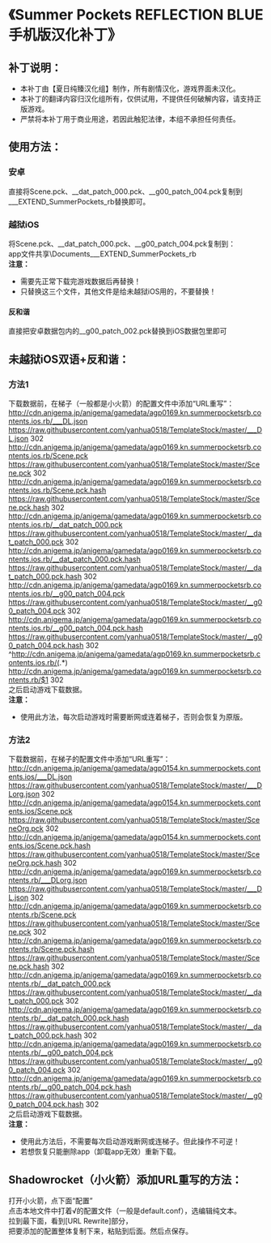 # 《Summer Pockets REFLECTION BLUE手机版汉化补丁》

## 补丁说明：
 * 本补丁由【夏日纯臻汉化组】制作，所有剧情汉化，游戏界面未汉化。  
 * 本补丁的翻译内容归汉化组所有，仅供试用，不提供任何破解内容，请支持正版游戏。  
 * 严禁将本补丁用于商业用途，若因此触犯法律，本组不承担任何责任。  

## 使用方法：
### 安卓
直接将Scene.pck、__dat_patch_000.pck、__g00_patch_004.pck复制到___EXTEND_SummerPockets_rb替换即可。  
### 越狱iOS
将Scene.pck、__dat_patch_000.pck、__g00_patch_004.pck复制到：  
app文件共享\Documents\___EXTEND_SummerPockets_rb  
**注意：**
 * 需要先正常下载完游戏数据后再替换！  
 * 只替换这三个文件，其他文件是给未越狱iOS用的，不要替换！  
#### 反和谐
直接把安卓数据包内的__g00_patch_002.pck替换到iOS数据包里即可  

## 未越狱iOS双语+反和谐：
### 方法1
下载数据前，在梯子（一般都是小火箭）的配置文件中添加“URL重写”：  
http://cdn.anigema.jp/anigema/gamedata/agp0169.kn.summerpocketsrb.contents.ios.rb/___DL.json https://raw.githubusercontent.com/yanhua0518/TemplateStock/master/___DL.json 302  
http://cdn.anigema.jp/anigema/gamedata/agp0169.kn.summerpocketsrb.contents.ios.rb/Scene.pck https://raw.githubusercontent.com/yanhua0518/TemplateStock/master/Scene.pck 302  
http://cdn.anigema.jp/anigema/gamedata/agp0169.kn.summerpocketsrb.contents.ios.rb/Scene.pck.hash https://raw.githubusercontent.com/yanhua0518/TemplateStock/master/Scene.pck.hash 302  
http://cdn.anigema.jp/anigema/gamedata/agp0169.kn.summerpocketsrb.contents.ios.rb/__dat_patch_000.pck https://raw.githubusercontent.com/yanhua0518/TemplateStock/master/__dat_patch_000.pck 302  
http://cdn.anigema.jp/anigema/gamedata/agp0169.kn.summerpocketsrb.contents.ios.rb/__dat_patch_000.pck.hash https://raw.githubusercontent.com/yanhua0518/TemplateStock/master/__dat_patch_000.pck.hash 302  
http://cdn.anigema.jp/anigema/gamedata/agp0169.kn.summerpocketsrb.contents.ios.rb/__g00_patch_004.pck https://raw.githubusercontent.com/yanhua0518/TemplateStock/master/__g00_patch_004.pck 302  
http://cdn.anigema.jp/anigema/gamedata/agp0169.kn.summerpocketsrb.contents.ios.rb/__g00_patch_004.pck.hash https://raw.githubusercontent.com/yanhua0518/TemplateStock/master/__g00_patch_004.pck.hash 302 
^http://cdn.anigema.jp/anigema/gamedata/agp0169.kn.summerpocketsrb.contents.ios.rb/(.*) http://cdn.anigema.jp/anigema/gamedata/agp0169.kn.summerpocketsrb.contents.rb/$1 302  
之后启动游戏下载数据。  
**注意：**
 * 使用此方法，每次启动游戏时需要断网或连着梯子，否则会恢复为原版。   
### 方法2
下载数据前，在梯子的配置文件中添加“URL重写”：
http://cdn.anigema.jp/anigema/gamedata/agp0154.kn.summerpockets.contents.ios/___DL.json https://raw.githubusercontent.com/yanhua0518/TemplateStock/master/___DLorg.json 302  
http://cdn.anigema.jp/anigema/gamedata/agp0154.kn.summerpockets.contents.ios/Scene.pck https://raw.githubusercontent.com/yanhua0518/TemplateStock/master/SceneOrg.pck 302  
http://cdn.anigema.jp/anigema/gamedata/agp0154.kn.summerpockets.contents.ios/Scene.pck.hash https://raw.githubusercontent.com/yanhua0518/TemplateStock/master/SceneOrg.pck.hash 302  
http://cdn.anigema.jp/anigema/gamedata/agp0169.kn.summerpocketsrb.contents.rb/___DLorg.json https://raw.githubusercontent.com/yanhua0518/TemplateStock/master/___DL.json 302  
http://cdn.anigema.jp/anigema/gamedata/agp0169.kn.summerpocketsrb.contents.rb/Scene.pck https://raw.githubusercontent.com/yanhua0518/TemplateStock/master/Scene.pck 302  
http://cdn.anigema.jp/anigema/gamedata/agp0169.kn.summerpocketsrb.contents.rb/Scene.pck.hash https://raw.githubusercontent.com/yanhua0518/TemplateStock/master/Scene.pck.hash 302  
http://cdn.anigema.jp/anigema/gamedata/agp0169.kn.summerpocketsrb.contents.rb/__dat_patch_000.pck https://raw.githubusercontent.com/yanhua0518/TemplateStock/master/__dat_patch_000.pck 302  
http://cdn.anigema.jp/anigema/gamedata/agp0169.kn.summerpocketsrb.contents.rb/__dat_patch_000.pck.hash https://raw.githubusercontent.com/yanhua0518/TemplateStock/master/__dat_patch_000.pck.hash 302  
http://cdn.anigema.jp/anigema/gamedata/agp0169.kn.summerpocketsrb.contents.rb/__g00_patch_004.pck https://raw.githubusercontent.com/yanhua0518/TemplateStock/master/__g00_patch_004.pck 302  
http://cdn.anigema.jp/anigema/gamedata/agp0169.kn.summerpocketsrb.contents.rb/__g00_patch_004.pck.hash https://raw.githubusercontent.com/yanhua0518/TemplateStock/master/__g00_patch_004.pck.hash 302  
之后启动游戏下载数据。  
**注意：**
 * 使用此方法后，不需要每次启动游戏断网或连梯子。但此操作不可逆！  
 * 若想恢复只能删除app（卸载app无效）重新下载。  

## Shadowrocket（小火箭）添加URL重写的方法：
打开小火箭，点下面“配置”  
点击本地文件中打着√的配置文件（一般是default.conf），选编辑纯文本。  
拉到最下面，看到[URL Rewrite]部分，  
把要添加的配置整体复制下来，粘贴到后面。然后点保存。  

